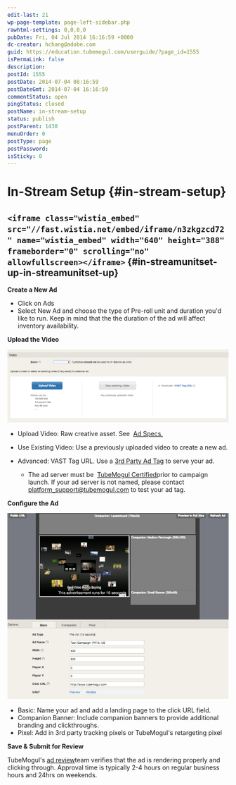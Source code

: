 ```yaml
---
edit-last: 21
wp-page-template: page-left-sidebar.php
rawhtml-settings: 0,0,0,0
pubDate: Fri, 04 Jul 2014 16:16:59 +0000
dc-creator: hchang@adobe.com
guid: https://education.tubemogul.com/userguide/?page_id=1555
isPermaLink: false
description: 
postId: 1555
postDate: 2014-07-04 08:16:59
postDateGmt: 2014-07-04 16:16:59
commentStatus: open
pingStatus: closed
postName: in-stream-setup
status: publish
postParent: 1430
menuOrder: 0
postType: page
postPassword: 
isSticky: 0
---
```


# In-Stream Setup {#in-stream-setup}

## `<iframe class="wistia_embed" src="//fast.wistia.net/embed/iframe/n3zkgzcd72" name="wistia_embed" width="640" height="388" frameborder="0" scrolling="no" allowfullscreen></iframe>` {#in-streamunitset-up-in-streamunitset-up}

**Create a New Ad**

* Click on Ads
* Select New Ad&nbsp;and choose&nbsp;the type of Pre-roll unit and duration you'd like to run. Keep in mind that the the duration of the ad will affect inventory&nbsp;availability.

**Upload the Video**
  
[ ![instream uploader](assets/instream-uploader.png)](assets/instream-uploader.png)

* Upload Video: Raw creative asset. See&nbsp; [Ad Specs.](../../../user-guide/planning/ad-formats/ad-specs.md)
* Use Existing Video: Use a previously uploaded video to create a new ad.
* Advanced: VAST Tag URL. Use a [3rd Party Ad Tag](3rd-party-tracking-adserving/ad-tags.md) to serve your ad.

    * The ad server must be&nbsp; [TubeMogul Certified](https://www.tubemogul.com/company/partners/ad-serving-and-rich-media/)prior to campaign launch.&nbsp;If your ad server is not named, please contact&nbsp; [platform_support@tubemogul.com](mailto:playtimesupport@tubemogul.com)&nbsp;to test your ad tag.

**Configure the Ad**
  
[ ![Ad Configurator](assets/ad-configurator.png)](assets/ad-configurator.png)

* Basic: Name your ad and add a landing page to the click URL field.
* Companion Banner: Include companion banners to provide additional branding and clickthroughs.
* Pixel:&nbsp;Add in 3rd party tracking pixels or TubeMogul's retargeting pixel

**Save & Submit for Review**
  
TubeMogul's [ad review](ad-reviews.md)team verifies that the ad is rendering properly and clicking through. Approval time is typically 2-4 hours on regular business hours and 24hrs on weekends. 